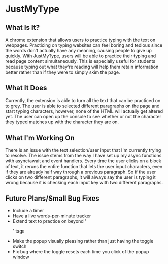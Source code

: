 # JustMyType
## What Is It?
A chrome extension that allows users to practice typing with the text on webpages. Practicing on typing websites can feel boring and tedious since the words don't actually have any meaning, causing people to give up quickly. With JustMyType, users will be able to practice their typing and read page content simultaneously. This is especially useful for students because typing out what they're reading will help them retain information better rather than if they were to simply skim the page.

## What It Does
Currently, the extension is able to turn all the text that can be practiced on to grey. The user is able to selected different paragraphs on the page and start typing characters, however, none of the HTML will actually get altered yet. The user can open up the console to see whether or not the character they typed matches up with the character they are on.

## What I'm Working On
There is an issue with the text selection/user input that I'm currently trying to resolve. The issue stems from the way I have set up my async functions with async/await and event handlers. Every time the user clicks on a block of text, it reruns the entire function that lets the user input characters, even if they are already half way through a previous paragraph. So if the user clicks on two different paragraphs, it will always say the user is typing it wrong because it is checking each input key with two different paragraphs.

## Future Plans/Small Bug Fixes 
- Include a timer
- Have a live words-per-minute tracker
- Extend text to practice on beyond '<p>' tags
- Make the popup visually pleasing rather than just having the toggle switch
- Fix bug where the toggle resets each time you click of the popup window 
